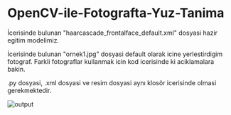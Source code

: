 # OpenCV-ile-Fotografta-Yuz-Tanima


İcerisinde bulunan "haarcascade_frontalface_default.xml" dosyasi hazir egitim modelimiz. 

İcerisinde bulunan "ornek1.jpg" dosyasi default olarak icine yerlestirdigim fotograf. Farkli fotograflar kullanmak icin kod icerisinde ki aciklamalara bakin.

.py dosyasi, .xml dosyasi ve resim dosyasi aynı klosör icerisinde olmasi gerekmektedir.



![output](https://user-images.githubusercontent.com/91431291/199660966-c1a72463-a25f-496d-aa33-478fc891f187.png)
